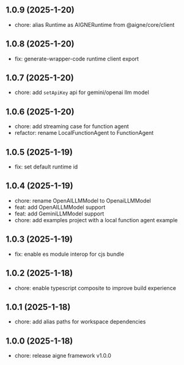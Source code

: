 ## 1.0.9 (2025-1-20)

- chore: alias Runtime as AIGNERuntime from @aigne/core/client

## 1.0.8 (2025-1-20)

- fix: generate-wrapper-code runtime client export

## 1.0.7 (2025-1-20)

- chore: add `setApiKey` api for gemini/openai llm model

## 1.0.6 (2025-1-20)

- chore: add streaming case for function agent
- refactor: rename LocalFunctionAgent to FunctionAgent

## 1.0.5 (2025-1-19)

- fix: set default runtime id

## 1.0.4 (2025-1-19)

- chore: rename OpenAILLMModel to OpenaiLLMModel
- feat: add OpenAILLMModel support
- feat: add GeminiLLMModel support
- chore: add examples project with a local function agent example

## 1.0.3 (2025-1-19)

- fix: enable es module interop for cjs bundle

## 1.0.2 (2025-1-18)

- chore: enable typescript composite to improve build experience

## 1.0.1 (2025-1-18)

- chore: add alias paths for workspace dependencies

## 1.0.0 (2025-1-18)

- chore: release aigne framework v1.0.0
